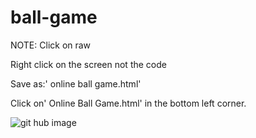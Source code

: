 # ball-game
NOTE: Click on raw

Right click on the screen not the code

Save as:' online ball game.html'


Click on' Online Ball Game.html' in the bottom left corner.

![git hub image](https://user-images.githubusercontent.com/121442516/210062522-4f0c9311-d83e-4dca-a518-a51f8e5af349.png)
